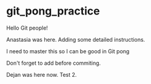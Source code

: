 # git_pong_practice
Hello Git people!

Anastasia was here. Adding some detailed instructions.

I need to master this so I can be good in Git pong

Don't forget to add before commiting.

Dejan was here now. Test 2.